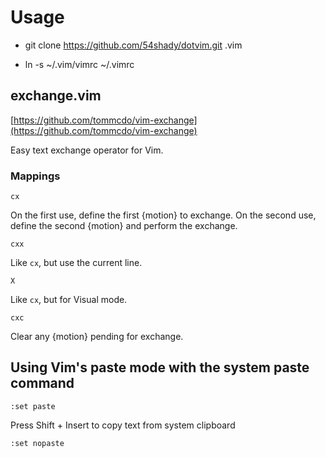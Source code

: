 # Usage

- git clone https://github.com/54shady/dotvim.git .vim

- ln -s ~/.vim/vimrc ~/.vimrc

## exchange.vim

[https://github.com/tommcdo/vim-exchange](https://github.com/tommcdo/vim-exchange)

Easy text exchange operator for Vim.

### Mappings

`cx`

On the first use, define the first {motion} to exchange. On the second use,
define the second {motion} and perform the exchange.

`cxx`

Like `cx`, but use the current line.

`X`

Like `cx`, but for Visual mode.

`cxc`

Clear any {motion} pending for exchange.

## Using Vim's paste mode with the system paste command

```shell
:set paste
```

Press Shift + Insert to copy text from system clipboard

```shell
:set nopaste
```
